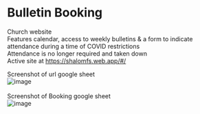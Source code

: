 # Bulletin Booking
Church website<br>
Features calendar, access to weekly bulletins & a form to indicate attendance during a time of COVID restrictions<br>
Attendance is no longer required and taken down<br>
Active site at https://shalomfs.web.app/#/<br>

Screenshot of url google sheet<br>
![image](https://github.com/markwty/bulletinbooking/assets/43043372/42500fac-df4d-45dc-bbdb-f677bdd1ef0e)
<br><br>
Screenshot of Booking google sheet<br>
![image](https://github.com/markwty/bulletinbooking/assets/43043372/4d09d482-f50b-4233-8e47-59f033f3fa37)
